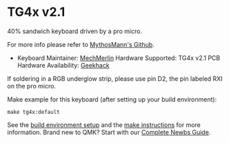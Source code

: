 # TG4x v2.1

40% sandwich keyboard driven by a pro micro. 

For more info please refer to [MythosMann's Github](www.github.com/MythosMann/tg4x).  

* Keyboard Maintainer: [MechMerlin](https://github.com/mechmerlin)
Hardware Supported: TG4x v2.1 PCB  
Hardware Availability: [Geekhack](https://geekhack.org/index.php?topic=99163.0)  

If soldering in a RGB underglow strip, please use pin D2, the pin labeled RXI on the pro micro.  

Make example for this keyboard (after setting up your build environment):

    make tg4x:default

See the [build environment setup](https://docs.qmk.fm/#/getting_started_build_tools) and the [make instructions](https://docs.qmk.fm/#/getting_started_make_guide) for more information. Brand new to QMK? Start with our [Complete Newbs Guide](https://docs.qmk.fm/#/newbs).
